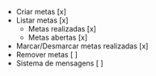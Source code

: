 - Criar metas [x]
- Listar metas [x]
    - Metas realizadas [x]
    - Metas abertas [x]
- Marcar/Desmarcar metas realizadas [x]
- Remover metas [ ]
- Sistema de mensagens [ ]

